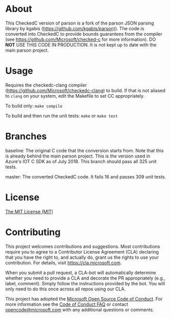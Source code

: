 # About

This CheckedC version of parson is a fork of the parson JSON parsing library by kgabis (<https://github.com/kgabis/parson)>). The code is converted into CheckedC to provide bounds guarantees from the compiler (see <https://github.com/Microsoft/checked-c> for more information). DO **NOT** USE THIS CODE IN PRODUCTION. It is not kept up to date with the main parson project.

# Usage

Requires the checkedc-clang compiler (<https://github.com/Microsoft/checkedc-clang>) to build. If that is not aliased to `clang` on your system, edit the Makefile to set CC appropriately.

To build only: `make compile`

To build and then run the unit tests: `make` or `make test`

# Branches

baseline: The original C code that the conversion starts from. Note that this is already behind the main parson project. This is the version used in Azure's IOT C SDK as of July 2018. This branch should pass all 325 unit tests.

master: The converted CheckedC code. It fails 16 and passes 309 unit tests.

# License

[The MIT License (MIT)](http://opensource.org/licenses/mit-license.php)

# Contributing

This project welcomes contributions and suggestions.  Most contributions require you to agree to a Contributor License Agreement (CLA) declaring that you have the right to, and actually do, grant us the rights to use your contribution. For details, visit <https://cla.microsoft.com>.

When you submit a pull request, a CLA-bot will automatically determine whether you need to provide a CLA and decorate the PR appropriately (e.g., label, comment). Simply follow the instructions provided by the bot. You will only need to do this once across all repos using our CLA.

This project has adopted the [Microsoft Open Source Code of Conduct](https://opensource.microsoft.com/codeofconduct/).
For more information see the [Code of Conduct FAQ](https://opensource.microsoft.com/codeofconduct/faq/) or
contact [opencode@microsoft.com](mailto:opencode@microsoft.com) with any additional questions or comments.
